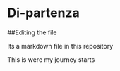 # Di-partenza

##Editing the file

Its a markdown file in this repository

This is were my journey starts
